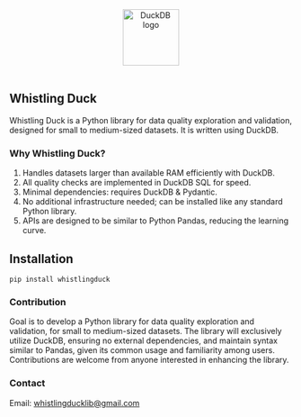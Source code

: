 <div align="center">
  <picture>
    <source media="(prefers-color-scheme: light)" srcset="logo/whdu.png">
    <source media="(prefers-color-scheme: dark)" srcset="logo/whdu.png">
    <img alt="DuckDB logo" src="logo/whdu.png" height="100">
  </picture>
</div>
<br>

## Whistling Duck

Whistling Duck is a Python library for data quality exploration and validation, designed for small to medium-sized datasets. It is written using DuckDB.

### Why Whistling Duck?

1. Handles datasets larger than available RAM efficiently with DuckDB.
2. All quality checks are implemented in DuckDB SQL for speed.
3. Minimal dependencies: requires DuckDB & Pydantic.
4. No additional infrastructure needed; can be installed like any standard Python library.
5. APIs are designed to be similar to Python Pandas, reducing the learning curve.

## Installation

```
pip install whistlingduck
```

### Contribution 

Goal is to develop a Python library for data quality exploration and validation, for small to medium-sized datasets. The library will exclusively utilize DuckDB, ensuring no external dependencies, and maintain syntax similar to Pandas, given its common usage and familiarity among users. Contributions are welcome from anyone interested in enhancing the library.

### Contact 
Email: whistlingducklib@gmail.com